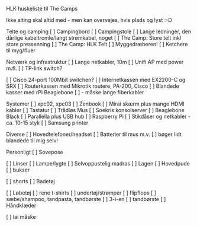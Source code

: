 HLK huskeliste til The Camps

Ikke alting skal altid med - men kan overvejes, hvis plads og lyst :-D

Telte og camping
[ ] Campingbord
[ ] Campingstole
[ ] Lange ledninger, den dårlige kabeltromle/langt strømkabel, noget
[ ] The Camp: Store telt inkl store pressenning
[ ] The Camp: HLK Telt
[ ] Myggedræberen!
[ ] Ketchere til myg/fluer

Netværk og infrastruktur
[ ] Lange netkabler, 10m
[ ] Unifi AP med power m.fl.
[ ] TP-link switch?

[ ] Cisco 24-port 100Mbit switchen?
[ ] Internetkassen med EX2200-C og SRX
[ ] Routerkassen med Mikrotik routere, PA-200, Cisco
[ ] Blandede kasser med rPi Beaglebone
[ ] - måske lange fiberkabler

Systemer
[ ] xpc02, xpc03
[ ] Zenbook
[ ] Mirai skærm plus mange HDMI kabler
[ ] Tastatur
[ ] Trådløs Mus
[ ] Soekris konsolserver
[ ] Beaglebone Black
[ ] Parallella plus USB hub
[ ] Raspberry Pi
[ ] Stikdåser og netkabler - ca. 10-15 styk
[ ] Samsung printer

Diverse
[ ] Hovedtelefoner/headset
[ ] Batterier til mus m.v.
[ ] bøger lidt blandede til mig selv!

Personligt
[ ] Sovepose

[ ] Linser
[ ] Lampe/lygte
[ ] Selvoppustelig madras
[ ] Lagen
[ ] Hovedpude
[ ] bukser

[ ] shorts
[ ] Badetøj

[ ] Løbetøj
[ ] rene t-shirts
[ ] undertøj/strømper
[ ] flipflops
[ ] sæbe/shampoo, tandpasta, tandbørste
[ ] 3-i-en
[ ] tandbørste
[ ] Håndklæder

[ ] Iai måske
